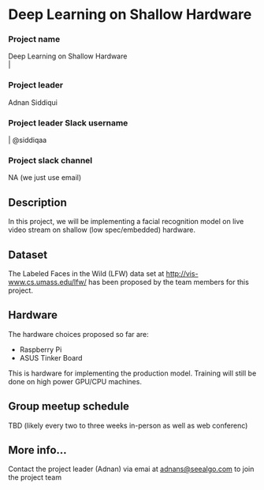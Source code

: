 # Deep Learning on Shallow Hardware


### Project name                  

Deep Learning on Shallow Hardware       
|
### Project leader

Adnan Siddiqui


### Project leader Slack username
|
@siddiqaa    

### Project slack channel

NA (we just use email)           

## Description

In this project, we will be implementing a facial recognition model on live video stream on shallow (low spec/embedded) hardware. 


## Dataset

The Labeled Faces in the Wild (LFW) data set at http://vis-www.cs.umass.edu/lfw/ has been proposed by the team members for this project.

## Hardware

The hardware choices proposed so far are:

- Raspberry Pi
- ASUS Tinker Board

This is hardware for implementing the production model. Training will still be done on high power GPU/CPU machines.

## Group meetup schedule

TBD (likely every two to three weeks in-person as well as web conferenc)

## More info...
Contact the project leader (Adnan) via emai at adnans@seealgo.com to join the project team

